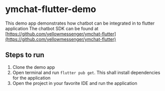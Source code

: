 # ymchat-flutter-demo

This demo app demonstrates how chatbot can be integrated in to flutter application
The chatbot SDK can be found at [https://github.com/yellowmessenger/ymchat-flutter](https://github.com/yellowmessenger/ymchat-flutter)

## Steps to run

1. Clone the demo app
2. Open terminal and run `flutter pub get`. This shall install dependencies for the application
3. Open the project in your favorite IDE and run the application
